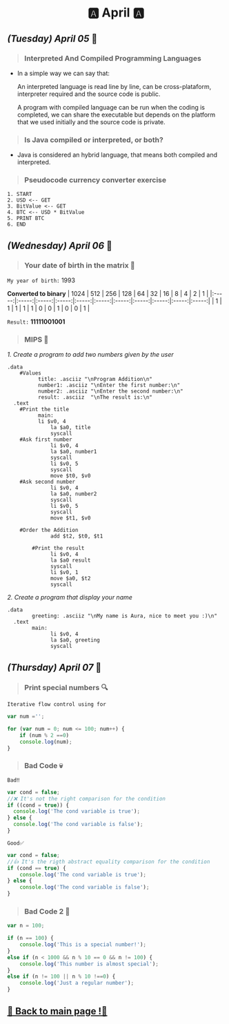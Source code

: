 <h1 align="center">🅰️ April 🅰️</h1>

## _(Tuesday) April 05_ 📢

>### Interpreted And Compiled Programming Languages
- In a simple way we can say that:

   An interpreted language is read line by line, can be cross-plataform, interpreter required and the source code is public.

   A program with compiled language can be run when the coding is completed, we can share the executable but depends on the platform that we used initially and the source code is private.

>### Is Java compiled or interpreted, or both?
- Java is considered an hybrid language, that means both compiled and interpreted.

>### Pseudocode currency converter exercise
```
1. START
2. USD <-- GET 
3. BitValue <-- GET
4. BTC <-- USD * BitValue
5. PRINT BTC
6. END
```

## _(Wednesday) April 06_ 📢

>### Your date of birth in the matrix 💊
`My year of birth:` 1993   

**Converted to binary**
| 1024  |  512  |  256  |  128  |   64  |   32  |   16  |   8   |   4   |    2  |   1   |
|:-----:|:-----:|:-----:|:-----:|:-----:|:-----:|:-----:|:-----:|:-----:|:-----:|:-----:|
|   1   |   1   |   1   |   1   |   1   |   0   |   0   |   1   |   0   |   0   |   1   |

`Result:` **11111001001**

>### MIPS 💾
_1. Create a program to add two numbers given by the user_
```assembly
.data   
	#Values   
	      title: .asciiz "\nProgram Addition\n"
	      number1: .asciiz "\nEnter the first number:\n"
	      number2: .asciiz "\nEnter the second number:\n"
	      result: .asciiz  "\nThe result is:\n" 
  .text
  	#Print the title
	      main:
	      li $v0, 4
              la $a0, title
              syscall
	#Ask first number
              li $v0, 4
              la $a0, number1
              syscall
              li $v0, 5
              syscall
              move $t0, $v0
	#Ask second number
              li $v0, 4
              la $a0, number2
              syscall
              li $v0, 5
              syscall
              move $t1, $v0
	
	#Order the Addition
              add $t2, $t0, $t1
        
        #Print the result 
              li $v0, 4
              la $a0 result
              syscall
              li $v0, 1
              move $a0, $t2
              syscall 
```

_2. Create a program that display your name_

```assembly
.data
        greeting: .asciiz "\nMy name is Aura, nice to meet you :)\n"
  .text
        main:
              li $v0, 4
              la $a0, greeting
              syscall 
```
## _(Thursday) April 07_ 📢

>### Print special numbers 🔍 
`Iterative flow control using for`
```javascript
var num ='';

for (var num = 0; num <= 100; num++) {
    if (num % 2 ==0)
    console.log(num);
}
```
>### Bad Code 💀
`Bad‼️`
```javascript
var cond = false;
//❌ It's not the right comparison for the condition
if ((cond = true)) {
  console.log('The cond variable is true');
} else {
  console.log('The cond variable is false');
}
```
`Good✅`
```javascript
var cond = false;
//👍 It's the rigth abstract equality comparison for the condition
if (cond == true) {
    console.log('The cond variable is true');
} else {
    console.log('The cond variable is false');
}
```
>### Bad Code 2 🚫
```javascript
var n = 100;

if (n == 100) {
    console.log('This is a special number!');
}
else if (n < 1000 && n % 10 == 0 && n != 100) {
    console.log('This number is almost special');
} 
else if (n != 100 || n % 10 !==0) {
    console.log('Just a regular number');
}
```

## [📎 Back to main page !📎](https://github.com/aurachl/core-code-from-scratch/blob/e677ad52bedf877fc64ea62753f6b95c15360173/readAura.md)
